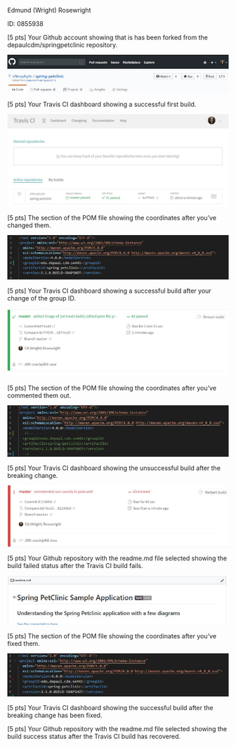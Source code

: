 Edmund (Wright) Rosewright 

ID: 0855938

[5 pts] Your Github account showing that is has been forked from the depaulcdm/springpetclinic repository.

  ![Forked Repo](figures/forked-repo.JPG)

[5 pts] Your Travis CI dashboard showing a successful first build.

  ![1st successful travis build](figures/first-successful-travis-build.JPG)

[5 pts] The section of the POM file showing the coordinates after you’ve changed them.

  ![Edited Group ID in pom](figures/edited-group-id-pom.JPG)

[5 pts] Your Travis CI dashboard showing a successful build after your change of the group ID.

  ![Successful Travis Build after change to pom.xml](figures/successful-travis-build-2.JPG)

[5 pts] The section of the POM file showing the coordinates after you’ve commented them out.

  ![Commented out the coordinates in pom.xml](figures\commented-out-coords-pom.JPG)

[5 pts] Your Travis CI dashboard showing the unsuccessful build after the breaking change.

  ![Failed Travis Build after commented out the coordinates in pom.xml](figures\failed-travis-build-3.JPG)

[5 pts] Your Github repository with the readme.md file selected showing the build failed status after the Travis CI build fails.

  ![Failed Readme badge after commented out the coordinates in pom.xml](figures\failed-readme-badge.JPG)

[5 pts] The section of the POM file showing the coordinates after you’ve fixed them.

  ![Fixed pom.xml by uncommenting the coordinates](figures\fixed-pom.JPG)

[5 pts] Your Travis CI dashboard showing the successful build after the breaking change has been fixed.



[5 pts] Your Github repository with the readme.md file selected showing the build success status after the Travis CI build has recovered.
